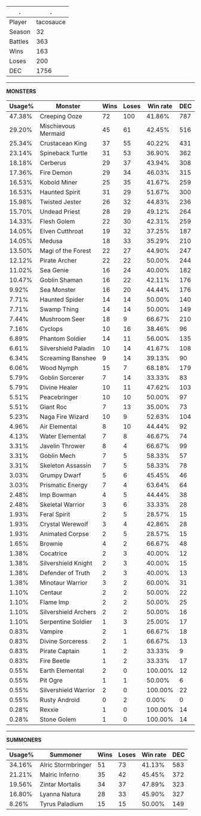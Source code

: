 .|.
|-|-
Player|tacosauce
Season|32
Battles|363
Wins|163
Loses|200
DEC|1756

---
**MONSTERS**

Usage%|Monster|Wins|Loses|Win rate|DEC|
-|-|-|-|-|-|
47.38%|Creeping Ooze|72|100|41.86%|787|
29.20%|Mischievous Mermaid|45|61|42.45%|516|
25.34%|Crustacean King|37|55|40.22%|431|
23.14%|Spineback Turtle|31|53|36.90%|362|
18.18%|Cerberus|29|37|43.94%|308|
17.36%|Fire Demon|29|34|46.03%|315|
16.53%|Kobold Miner|25|35|41.67%|259|
16.53%|Haunted Spirit|31|29|51.67%|300|
15.98%|Twisted Jester|26|32|44.83%|236|
15.70%|Undead Priest|28|29|49.12%|264|
14.33%|Flesh Golem|22|30|42.31%|259|
14.05%|Elven Cutthroat|19|32|37.25%|187|
14.05%|Medusa|18|33|35.29%|210|
13.50%|Magi of the Forest|22|27|44.90%|247|
12.12%|Pirate Archer|22|22|50.00%|244|
11.02%|Sea Genie|16|24|40.00%|182|
10.47%|Goblin Shaman|16|22|42.11%|176|
9.92%|Sea Monster|16|20|44.44%|176|
7.71%|Haunted Spider|14|14|50.00%|140|
7.71%|Swamp Thing|14|14|50.00%|149|
7.44%|Mushroom Seer|18|9|66.67%|210|
7.16%|Cyclops|10|16|38.46%|96|
6.89%|Phantom Soldier|14|11|56.00%|135|
6.61%|Silvershield Paladin|10|14|41.67%|108|
6.34%|Screaming Banshee|9|14|39.13%|90|
6.06%|Wood Nymph|15|7|68.18%|179|
5.79%|Goblin Sorcerer|7|14|33.33%|83|
5.79%|Divine Healer|10|11|47.62%|103|
5.51%|Peacebringer|10|10|50.00%|97|
5.51%|Giant Roc|7|13|35.00%|73|
5.23%|Naga Fire Wizard|10|9|52.63%|104|
4.96%|Air Elemental|8|10|44.44%|92|
4.13%|Water Elemental|7|8|46.67%|74|
3.31%|Javelin Thrower|8|4|66.67%|99|
3.31%|Goblin Mech|7|5|58.33%|57|
3.31%|Skeleton Assassin|7|5|58.33%|78|
3.03%|Grumpy Dwarf|5|6|45.45%|46|
3.03%|Prismatic Energy|7|4|63.64%|64|
2.48%|Imp Bowman|4|5|44.44%|38|
2.48%|Skeletal Warrior|3|6|33.33%|28|
1.93%|Feral Spirit|2|5|28.57%|15|
1.93%|Crystal Werewolf|3|4|42.86%|28|
1.93%|Animated Corpse|2|5|28.57%|15|
1.65%|Brownie|4|2|66.67%|48|
1.38%|Cocatrice|2|3|40.00%|12|
1.38%|Silvershield Knight|2|3|40.00%|15|
1.38%|Defender of Truth|2|3|40.00%|13|
1.38%|Minotaur Warrior|3|2|60.00%|31|
1.10%|Centaur|2|2|50.00%|22|
1.10%|Flame Imp|2|2|50.00%|25|
1.10%|Silvershield Archers|2|2|50.00%|16|
1.10%|Serpentine Soldier|1|3|25.00%|17|
0.83%|Vampire|2|1|66.67%|18|
0.83%|Divine Sorceress|2|1|66.67%|13|
0.83%|Pirate Captain|1|2|33.33%|9|
0.83%|Fire Beetle|1|2|33.33%|17|
0.55%|Earth Elemental|2|0|100.00%|12|
0.55%|Pit Ogre|1|1|50.00%|6|
0.55%|Silvershield Warrior|2|0|100.00%|22|
0.55%|Rusty Android|0|2|0.00%|0|
0.28%|Rexxie|1|0|100.00%|14|
0.28%|Stone Golem|1|0|100.00%|14|

---
**SUMMONERS**

Usage%|Summoner|Wins|Loses|Win rate|DEC|
-|-|-|-|-|-|
34.16%|Alric Stormbringer|51|73|41.13%|583|
21.21%|Malric Inferno|35|42|45.45%|372|
19.56%|Zintar Mortalis|34|37|47.89%|323|
16.80%|Lyanna Natura|28|33|45.90%|327|
8.26%|Tyrus Paladium|15|15|50.00%|149|
